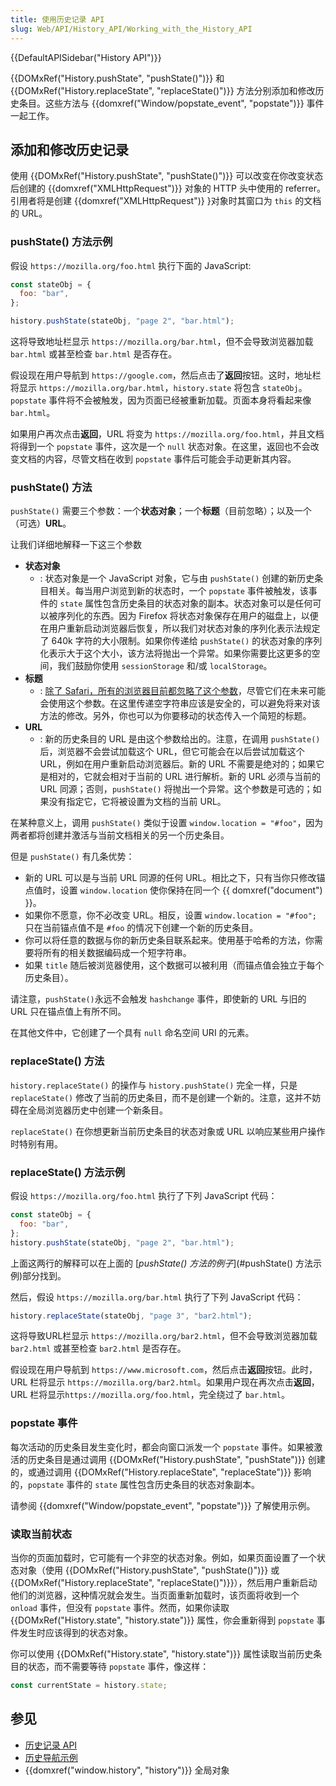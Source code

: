 ```yaml
---
title: 使用历史记录 API
slug: Web/API/History_API/Working_with_the_History_API
---
```


{{DefaultAPISidebar("History API")}}

{{DOMxRef("History.pushState", "pushState()")}} 和 {{DOMxRef("History.replaceState", "replaceState()")}} 方法分别添加和修改历史条目。这些方法与 {{domxref("Window/popstate_event", "popstate")}} 事件一起工作。

## 添加和修改历史记录

使用 {{DOMxRef("History.pushState", "pushState()")}} 可以改变在你改变状态后创建的 {{domxref("XMLHttpRequest")}} 对象的 HTTP 头中使用的 referrer。引用者将是创建 {{domxref("XMLHttpRequest")} }对象时其窗口为 `this` 的文档的 URL。

### pushState() 方法示例

假设 `https://mozilla.org/foo.html` 执行下面的 JavaScript:

```js
const stateObj = {
  foo: "bar",
};

history.pushState(stateObj, "page 2", "bar.html");
```

这将导致地址栏显示 `https://mozilla.org/bar.html`，但不会导致浏览器加载 `bar.html` 或甚至检查 `bar.html` 是否存在。

假设现在用户导航到 `https://google.com`，然后点击了**返回**按钮。这时，地址栏将显示 `https://mozilla.org/bar.html`，`history.state` 将包含 `stateObj`。`popstate` 事件将不会被触发，因为页面已经被重新加载。页面本身将看起来像 `bar.html`。

如果用户再次点击**返回**，URL 将变为 `https://mozilla.org/foo.html`，并且文档将得到一个 `popstate` 事件，这次是一个 `null` 状态对象。在这里，返回也不会改变文档的内容，尽管文档在收到 `popstate` 事件后可能会手动更新其内容。

### pushState() 方法

`pushState()` 需要三个参数：一个**状态对象**；一个**标题**（目前忽略）；以及一个（可选）**URL**。

让我们详细地解释一下这三个参数

- **状态对象**
  - : 状态对象是一个 JavaScript 对象，它与由 `pushState()` 创建的新历史条目相关。每当用户浏览到新的状态时，一个 `popstate` 事件被触发，该事件的 `state` 属性包含历史条目的状态对象的副本。状态对象可以是任何可以被序列化的东西。因为 Firefox 将状态对象保存在用户的磁盘上，以便在用户重新启动浏览器后恢复，所以我们对状态对象的序列化表示法规定了 640k 字符的大小限制。如果你传递给 `pushState()` 的状态对象的序列化表示大于这个大小，该方法将抛出一个异常。如果你需要比这更多的空间，我们鼓励你使用 `sessionStorage` 和/或 `localStorage`。
- **标题**
  - : [除了 Safari，所有的浏览器目前都忽略了这个参数](https://github.com/whatwg/html/issues/2174)，尽管它们在未来可能会使用这个参数。在这里传递空字符串应该是安全的，可以避免将来对该方法的修改。另外，你也可以为你要移动的状态传入一个简短的标题。
- **URL**
  - : 新的历史条目的 URL 是由这个参数给出的。注意，在调用 `pushState()` 后，浏览器不会尝试加载这个 URL，但它可能会在以后尝试加载这个 URL，例如在用户重新启动浏览器后。新的 URL 不需要是绝对的；如果它是相对的，它就会相对于当前的 URL 进行解析。新的 URL 必须与当前的 URL 同源；否则，`pushState()` 将抛出一个异常。这个参数是可选的；如果没有指定它，它将被设置为文档的当前 URL。

在某种意义上，调用 `pushState()` 类似于设置 `window.location = "#foo"`，因为两者都将创建并激活与当前文档相关的另一个历史条目。

但是 `pushState()` 有几条优势：

- 新的 URL 可以是与当前 URL 同源的任何 URL。相比之下，只有当你只修改锚点值时，设置 `window.location` 使你保持在同一个 {{ domxref("document") }}。
- 如果你不愿意，你不必改变 URL。相反，设置 `window.location = "#foo";` 只在当前锚点值不是 `#foo` 的情况下创建一个新的历史条目。
- 你可以将任意的数据与你的新历史条目联系起来。使用基于哈希的方法，你需要将所有的相关数据编码成一个短字符串。
- 如果 `title` 随后被浏览器使用，这个数据可以被利用（而锚点值会独立于每个历史条目）。

请注意，`pushState()`永远不会触发 `hashchange` 事件，即使新的 URL 与旧的 URL 只在锚点值上有所不同。

在其他文件中，它创建了一个具有 `null` 命名空间 URI 的元素。

### replaceState() 方法

`history.replaceState()` 的操作与 `history.pushState()` 完全一样，只是 `replaceState()` 修改了当前的历史条目，而不是创建一个新的。注意，这并不妨碍在全局浏览器历史中创建一个新条目。

`replaceState()` 在你想更新当前历史条目的状态对象或 URL 以响应某些用户操作时特别有用。

### replaceState() 方法示例

假设 `https://mozilla.org/foo.html` 执行了下列 JavaScript 代码：

```js
const stateObj = {
  foo: "bar",
};
history.pushState(stateObj, "page 2", "bar.html");
```

上面这两行的解释可以在上面的 [*pushState() 方法的例子*](#pushState() 方法示例)部分找到。

然后，假设 `https://mozilla.org/bar.html` 执行了下列 JavaScript 代码：

```js
history.replaceState(stateObj, "page 3", "bar2.html");
```

这将导致URL栏显示 `https://mozilla.org/bar2.html`，但不会导致浏览器加载 `bar2.html` 或甚至检查 `bar2.html` 是否存在。

假设现在用户导航到 `https://www.microsoft.com`，然后点击**返回**按钮。此时，URL 栏将显示 `https://mozilla.org/bar2.html`。如果用户现在再次点击**返回**，URL 栏将显示`https://mozilla.org/foo.html`，完全绕过了 `bar.html`。

### popstate 事件

每次活动的历史条目发生变化时，都会向窗口派发一个 `popstate` 事件。如果被激活的历史条目是通过调用 {{DOMxRef("History.pushState", "pushState")}} 创建的，或通过调用 {{DOMxRef("History.replaceState", "replaceState")}} 影响的，`popstate` 事件的 `state` 属性包含历史条目的状态对象副本。

请参阅 {{domxref("Window/popstate_event", "popstate")}} 了解使用示例。

### 读取当前状态

当你的页面加载时，它可能有一个非空的状态对象。例如，如果页面设置了一个状态对象（使用 {{DOMxRef("History.pushState", "pushState()")}} 或 {{DOMxRef("History.replaceState", "replaceState()")}}），然后用户重新启动他们的浏览器，这种情况就会发生。当页面重新加载时，该页面将收到一个 `onload` 事件，但没有 `popstate` 事件。然而，如果你读取 {{DOMxRef("History.state", "history.state")}} 属性，你会重新得到 `popstate` 事件发生时应该得到的状态对象。

你可以使用 {{DOMxRef("History.state", "history.state")}} 属性读取当前历史条目的状态，而不需要等待 `popstate` 事件，像这样：

```js
const currentState = history.state;
```

## 参见

- [历史记录 API](/zh-CN/docs/Web/API/History_API)
- [历史导航示例](/zh-CN/docs/Web/API/History_API/Example)
- {{domxref("window.history", "history")}} 全局对象
